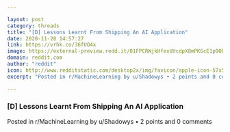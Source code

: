 ```yaml
---

layout: post
category: threads
title: "[D] Lessons Learnt From Shipping An AI Application"
date: 2020-11-28 14:57:27
link: https://vrhk.co/36fUO4x
image: https://external-preview.redd.it/01FPCRWjkHfexVHcdpX8mPKGcE1p9ObfHrQQ89HbBZ4.jpg?width=1200&height=628.272251309&auto=webp&crop=1200:628.272251309,smart&s=43840981d7aaefb423fd81ddee579381bfff6d45
domain: reddit.com
author: "reddit"
icon: http://www.redditstatic.com/desktop2x/img/favicon/apple-icon-57x57.png
excerpt: "Posted in r/MachineLearning by u/Shadowys • 2 points and 0 comments"

---
```


### [D] Lessons Learnt From Shipping An AI Application

Posted in r/MachineLearning by u/Shadowys • 2 points and 0 comments